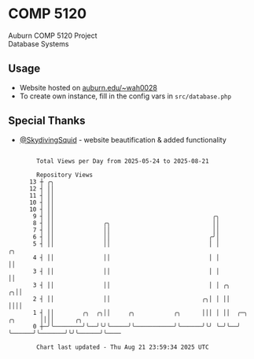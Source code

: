 # COMP 5120
Auburn COMP 5120 Project  
Database Systems

## Usage
- Website hosted on [auburn.edu/~wah0028](https://webhome.auburn.edu/~wah0028/)
- To create own instance, fill in the config vars in `src/database.php`

## Special Thanks
- [@SkydivingSquid](https://github.com/SkydivingSquid) - website beautification & added functionality

```

        Total Views per Day from 2025-05-24 to 2025-08-21

        Repository Views
      13 ┼ ╭╮
      12 ┤ ││
      11 ┤ ││
      10 ┤ ││
      10 ┤ ││
       9 ┤ ││                                             ╭╮
       8 ┤ ││              ╭╮                             ││
       7 ┤ ││              ││                             ││
       6 ┤ ││              ││                            ╭╯│
       5 ┤ ││              ││                            │ │                         ╭╮
       4 ┤ ││              ││                            │ │                         ││
       3 ┤ ││              ││                            │ │                         ││
       3 ┤ ││              ││                            │ │ ╭╮                    ╭╮││
       2 ┤ ││              ││                          ╭╮│ │ ││                    ││││
       1 ┤ ││        ╭╮  ╭╮││     ╭╮           ╭╮      │││ │ ││  ╭─╮      ╭╮       ││││      ╭╮
       0 ┼─╯╰────────╯╰──╯╰╯╰─────╯╰───────────╯╰──────╯╰╯ ╰─╯╰──╯ ╰──────╯╰───────╯╰╯╰──────╯╰────

        Chart last updated - Thu Aug 21 23:59:34 2025 UTC
        
```

